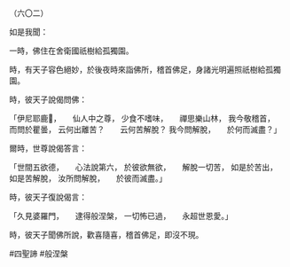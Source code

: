 （六〇二）

如是我聞：

一時，佛住在舍衛國祇樹給孤獨園。

時，有天子容色絕妙，於後夜時來詣佛所，稽首佛足，身諸光明遍照祇樹給孤獨園。

時，彼天子說偈問佛：

「伊尼耶鹿𨄔，　　仙人中之尊，
少食不嗜味，　　禪思樂山林，
我今敬稽首，　　而問於瞿曇，
云何出離苦？　　云何苦解脫？
我今問解脫，　　於何而滅盡？」

爾時，世尊說偈答言：

「世間五欲德，　　心法說第六，
於彼欲無欲，　　解脫一切苦，
如是於苦出，　　如是苦解脫，
汝所問解脫，　　於彼而滅盡。」

時，彼天子復說偈言：

「久見婆羅門，　　逮得般涅槃，
一切怖已過，　　永超世恩愛。」

時，彼天子聞佛所說，歡喜隨喜，稽首佛足，即沒不現。



#四聖諦
#般涅槃
